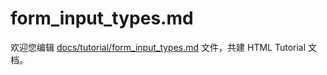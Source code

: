 form_input_types.md
===

欢迎您编辑 <a target="__blank" href="https://github.com/jaywcjlove/html-tutorial/blob/master/docs/tutorial/form_input_types.md">docs/tutorial/form_input_types.md</a> 文件，共建 HTML Tutorial 文档。
